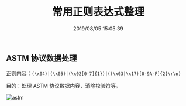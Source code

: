 ﻿---
title: "常用正则表达式整理"
date: "2019/08/05 15:05:39"
updated: "2020/02/11 13:49:43"
permalink: "common-regular-expression-stoding/"
tags:
 - 正则
categories:
 - [开发]
---

## ASTM 协议数据处理

正则内容：`(\x04)|(\x05)|(\x02[0-7]{1})|((\x03|\x17)[0-9A-F]{2}\r\n)`

目的：处理 ASTM 协议数据内容，消除校验符等。

![astm](https://hd2y.oss-cn-beijing.aliyuncs.com/astm_1564988827084.gif)
